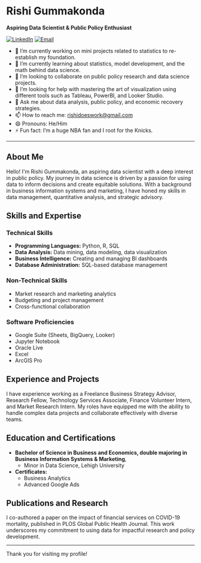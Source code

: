 # Rishi Gummakonda

**Aspiring Data Scientist & Public Policy Enthusiast**

[![LinkedIn](https://img.shields.io/badge/LinkedIn-Rishi%20Gummakonda-blue)](https://linkedin.com/in/rishigummakonda)
[![Email](https://img.shields.io/badge/Email-rishidoeswork%40gmail.com-orange)](mailto:rishidoeswork@gmail.com)

- 🔭 I’m currently working on mini projects related to statistics to re-establish my foundation.
- 🌱 I’m currently learning about statistics, model development, and the math behind data science.
- 👯 I’m looking to collaborate on public policy research and data science projects.
- 🤔 I’m looking for help with mastering the art of visualization using different tools such as Tableau, PowerBI, and Looker Studio.
- 💬 Ask me about data analysis, public policy, and economic recovery strategies.
- 📫 How to reach me: [rishidoeswork@gmail.com](mailto:rishidoeswork@gmail.com)
- 😄 Pronouns: He/Him
- ⚡ Fun fact: I’m a huge NBA fan and I root for the Knicks.
  
---

## About Me

Hello! I'm Rishi Gummakonda, an aspiring data scientist with a deep interest in public policy. My journey in data science is driven by a passion for using data to inform decisions and create equitable solutions. With a background in business information systems and marketing, I have honed my skills in data management, quantitative analysis, and strategic advisory.

## Skills and Expertise

### Technical Skills
- **Programming Languages:** Python, R, SQL
- **Data Analysis:** Data mining, data modeling, data visualization
- **Business Intelligence:** Creating and managing BI dashboards
- **Database Administration:** SQL-based database management

### Non-Technical Skills
- Market research and marketing analytics
- Budgeting and project management
- Cross-functional collaboration

### Software Proficiencies
- Google Suite (Sheets, BigQuery, Looker)
- Jupyter Notebook
- Oracle Live
- Excel
- ArcGIS Pro

## Experience and Projects

I have experience working as a Freelance Business Strategy Advisor, Research Fellow, Technology Services Associate, Finance Volunteer Intern, and Market Research Intern. My roles have equipped me with the ability to handle complex data projects and collaborate effectively with diverse teams.

## Education and Certifications

- **Bachelor of Science in Business and Economics, double majoring in Business Information Systems & Marketing**,
  - Minor in Data Science, Lehigh University
- **Certificates:**
  - Business Analytics
  - Advanced Google Ads

## Publications and Research

I co-authored a paper on the impact of financial services on COVID-19 mortality, published in PLOS Global Public Health Journal. This work underscores my commitment to using data for impactful research and policy development.

---

Thank you for visiting my profile!
